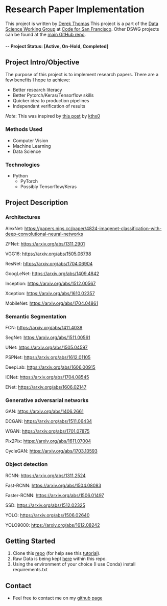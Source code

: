 # Research Paper Implementation
This project is written by [Derek Thomas](https://github.com/datavistics)
This project is a part of the [Data Science Working Group](http://datascience.codeforsanfrancisco.org) at [Code for San Francisco](http://www.codeforsanfrancisco.org).  Other DSWG projects can be found at the [main GitHub repo](https://github.com/sfbrigade/data-science-wg).

#### -- Project Status: [Active, On-Hold, Completed]

## Project Intro/Objective
The purpose of this project is to implement research papers. There are a few benefits I hope to achieve:
* Better research literacy
* Better Pytorch/Keras/Tensorflow skills
* Quicker idea to production pipelines
* Independant verification of results

_Note_: This was inspired by 
[this post](https://www.reddit.com/r/MachineLearning/comments/8vmuet/d_what_deep_learning_papers_should_i_implement_to/e1pj0ia)
 by [kthx0](https://www.reddit.com/user/kthx0)

### Methods Used
* Computer Vision
* Machine Learning
* Data Science

### Technologies
* Python
    * PyTorch
    * Possibly Tensorflow/Keras
    
## Project Description
### Architectures
AlexNet: https://papers.nips.cc/paper/4824-imagenet-classification-with-deep-convolutional-neural-networks

ZFNet: https://arxiv.org/abs/1311.2901

VGG16: https://arxiv.org/abs/1505.06798

ResNet: https://arxiv.org/abs/1704.06904

GoogLeNet: https://arxiv.org/abs/1409.4842

Inception: https://arxiv.org/abs/1512.00567

Xception: https://arxiv.org/abs/1610.02357

MobileNet: https://arxiv.org/abs/1704.04861

### Semantic Segmentation
FCN: https://arxiv.org/abs/1411.4038

SegNet: https://arxiv.org/abs/1511.00561

UNet: https://arxiv.org/abs/1505.04597

PSPNet: https://arxiv.org/abs/1612.01105

DeepLab: https://arxiv.org/abs/1606.00915

ICNet: https://arxiv.org/abs/1704.08545

ENet: https://arxiv.org/abs/1606.02147

### Generative adversarial networks
GAN: https://arxiv.org/abs/1406.2661

DCGAN: https://arxiv.org/abs/1511.06434

WGAN: https://arxiv.org/abs/1701.07875

Pix2Pix: https://arxiv.org/abs/1611.07004

CycleGAN: https://arxiv.org/abs/1703.10593

### Object detection
RCNN: https://arxiv.org/abs/1311.2524

Fast-RCNN: https://arxiv.org/abs/1504.08083

Faster-RCNN: https://arxiv.org/abs/1506.01497

SSD: https://arxiv.org/abs/1512.02325

YOLO: https://arxiv.org/abs/1506.02640

YOLO9000: https://arxiv.org/abs/1612.08242

## Getting Started

1. Clone this [repo](https://github.com/datavistics/paper_implementation) (for help see this [tutorial](https://help.github.com/articles/cloning-a-repository/)).
1. Raw Data is being kept [here](data/) within this repo.
1. Using the environment of your choice (I use Conda) install requirements.txt

## Contact
* Feel free to contact me on my [github page](https://github.com/datavistics)